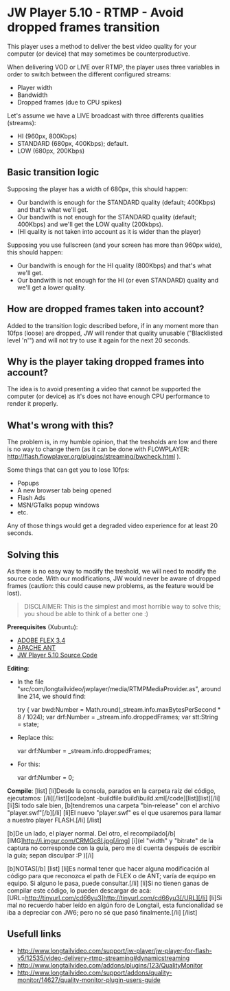 JW Player 5.10 - RTMP - Avoid dropped frames transition
================================

This player uses a method to deliver the best video quality for your computer (or device) that may sometimes be counterproductive.

When delivering VOD or LIVE over RTMP, the player uses three variables in order to switch between the different configured streams:
* Player width
* Bandwidth
* Dropped frames (due to CPU spikes)

Let's assume we have a LIVE broadcast with three differents qualities (streams):
* HI (960px, 800Kbps)
* STANDARD (680px, 400Kbps); default.
* LOW (680px, 200Kbps)


Basic transition logic
-------------------------
Supposing the player has a width of 680px, this should happen:
* Our bandwith is enough for the STANDARD quality (default; 400Kbps) and that's what we'll get.
* Our bandwith is not enough for the STANDARD quality (default; 400Kbps) and we'll get the LOW quality (200kbps).
* (HI quality is not taken into account as it is wider than the player)

Supposing you use fullscreen (and your screen has more than 960px wide), this should happen:
* Our bandwith is enough for the HI quality (800Kbps) and that's what we'll get.
* Our bandwith is not enough for the HI (or even STANDARD) quality and we'll get a lower quality.


How are dropped frames taken into account?
-------------------------
Added to the transition logic described before, if in any moment more than 10fps (loose) are dropped, JW will render that quality unusable ("Blacklisted level 'n'") and will not try to use it again for the next 20 seconds. 


Why is the player taking dropped frames into account?
-------------------------
The idea is to avoid presenting a video that cannot be supported the computer (or device) as it's does not have enough CPU performance to render it properly.


What's wrong with this?
-------------------------
The problem is, in my humble opinion, that the tresholds are low and there is no way to change them (as it can be done with FLOWPLAYER: http://flash.flowplayer.org/plugins/streaming/bwcheck.html ).

Some things that can get you to lose 10fps:
* Popups
* A new browser tab being opened
* Flash Ads
* MSN/GTalks popup windows
* etc.

Any of those things would get a degraded video experience for at least 20 seconds.

Solving this
-------------------------
As there is no easy way to modify the treshold, we will need to modify the source code. With our modifications, JW would never be aware of dropped frames (caution: this could cause new problems, as the feature would be lost).

> DISCLAIMER: This is the simplest and most horrible way to solve this; you shoud be able to think of a better one :)

**Prerequisites** (Xubuntu):
* [ADOBE FLEX 3.4](http://sourceforge.net/adobe/flexsdk/wiki/Download%20Flex%203/)
* [APACHE ANT](http://ant.apache.org/bindownload.cgi)
* [JW Player 5.10 Source Code](http://developer.longtailvideo.com/trac/browser/tags/mediaplayer-5.10)


**Editing**:
* In the file "src/com/longtailvideo/jwplayer/media/RTMPMediaProvider.as", around line 214, we should find:

    try {
    var bwd:Number = Math.round(_stream.info.maxBytesPerSecond * 8 / 1024);
    var drf:Number = _stream.info.droppedFrames;
    var stt:String = state;

* Replace this:

    var drf:Number = _stream.info.droppedFrames;

* For this:

    var drf:Number = 0;

**Compile**:
[list]
[li]Desde la consola, parados en la carpeta raíz del código, ejecutamos:
   [/li][/list][code]ant -buildfile build\build.xml[/code][list][list][/li]
[li]Si todo sale bien, [b]tendremos una carpeta "bin-release" con el archivo "player.swf"[/b][/li]
[li]El nuevo "player.swf" es el que usaremos para llamar a nuestro player FLASH.[/li]
[/list]

[b]De un lado, el player normal. Del otro, el recompilado[/b]
[IMG]http://i.imgur.com/CRMGc8I.jpg[/img]
[i](el "width" y "bitrate" de la captura no corresponde con la guía, pero me dí cuenta después de escribir la guía; sepan disculpar :P )[/i]


[b]NOTAS[/b]
[list]
[li]Es normal tener que hacer alguna modificación al código para que reconozca el path de FLEX o de ANT; varía de equipo en equipo. Si alguno le pasa, puede consultar.[/li]
[li]Si no tienen ganas de compilar este código, lo pueden descargar de acá: [URL=http://tinyurl.com/cd66yu3]http://tinyurl.com/cd66yu3[/URL][/li]
[li]Si mal no recuerdo haber leído en algún foro de Longtail, esta funcionalidad se iba a depreciar con JW6; pero no sé que pasó finalmente.[/li]
[/list]

Usefull links
--------------
* http://www.longtailvideo.com/support/jw-player/jw-player-for-flash-v5/12535/video-delivery-rtmp-streaming#dynamicstreaming
* http://www.longtailvideo.com/addons/plugins/123/QualityMonitor
* http://www.longtailvideo.com/support/addons/quality-monitor/14627/quality-monitor-plugin-users-guide
